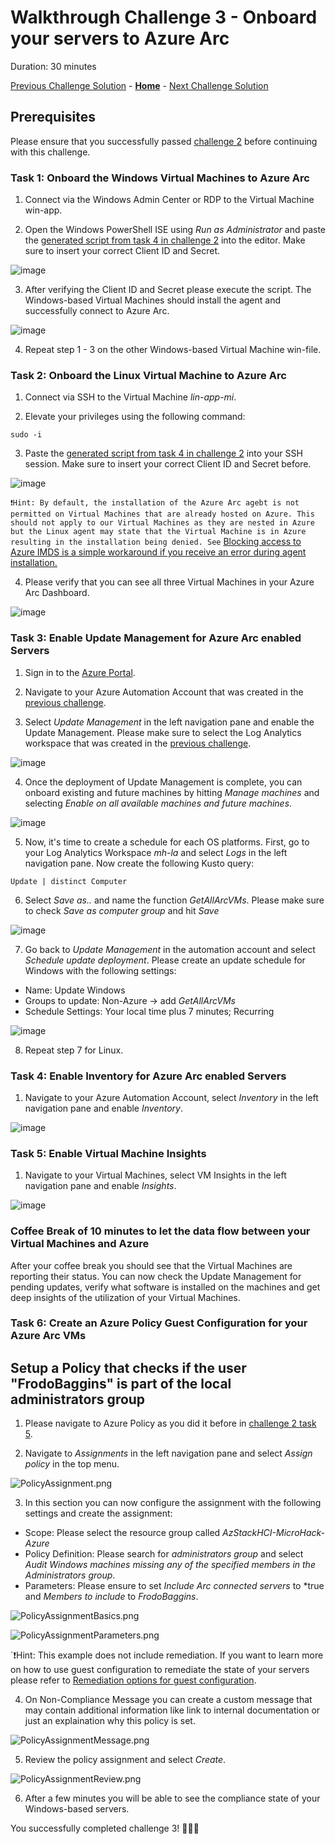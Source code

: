 # Walkthrough Challenge 3 - Onboard your servers to Azure Arc

Duration: 30 minutes

[Previous Challenge Solution](../challenge2/solution.md) - **[Home](../../Readme.md)** - [Next Challenge Solution](../challenge4/solution.md)

## Prerequisites

Please ensure that you successfully passed [challenge 2](../../Readme.md#challenge-2---management--control-plane-fundamentals-at-the-beginning) before continuing with this challenge.

### Task 1: Onboard the Windows Virtual Machines to Azure Arc

1. Connect via the Windows Admin Center or RDP to the Virtual Machine win-app.

2. Open the Windows PowerShell ISE using *Run as Administrator* and paste the [generated script from task 4 in challenge 2](../challenge2/solution.md#task-4-prepare-the-azure-arc-environment) into the editor. Make sure to insert your correct Client ID and Secret.

![image](./img/1_onboarding_script_win.png)

3. After verifying the Client ID and Secret please execute the script. The Windows-based Virtual Machines should install the agent and successfully connect to Azure Arc. 

![image](./img/2_onboarding_success.png)

4. Repeat step 1 - 3 on the other Windows-based Virtual Machine win-file. 

### Task 2: Onboard the Linux Virtual Machine to Azure Arc

1. Connect via SSH to the Virtual Machine *lin-app-mi*.

2. Elevate your privileges using the following command:

```
sudo -i
```

3. Paste the [generated script from task 4 in challenge 2](../challenge2/solution.md#task-4-prepare-the-azure-arc-environment) into your SSH session. Make sure to insert your correct Client ID and Secret before.

![image](./img/3_onboarding_success_linux.png)

`❗Hint: By default, the installation of the Azure Arc agebt is not permitted on Virtual Machines that are already hosted on Azure. This should not apply to our Virtual Machines as they are nested in Azure but the Linux agent may state that the Virtual Machine is in Azure resulting in the installation being denied. See` [Blocking access to Azure IMDS is a simple workaround if you receive an error during agent installation.](https://docs.microsoft.com/en-us/azure/azure-arc/servers/plan-evaluate-on-azure-virtual-machine#reconfigure-azure-vm)

4. Please verify that you can see all three Virtual Machines in your Azure Arc Dashboard.

![image](./img/3_onboarding_success_dashboard.png)

### Task 3: Enable Update Management for Azure Arc enabled Servers

1. Sign in to the [Azure Portal](https://portal.azure.com/).

2. Navigate to your Azure Automation Account that was created in the [previous challenge](../challenge2/solution.md#task-1-create-necessary-azure-resources).

3. Select *Update Management* in the left navigation pane and enable the Update Management. Please make sure to select the Log Analytics workspace that was created in the [previous challenge](../challenge2/solution.md#task-2-create-necessary-azure-resources). 

![image](./img/4_enable_update_mgmt.png)

4. Once the deployment of Update Management is complete, you can onboard existing and future machines by hitting *Manage machines* and selecting *Enable on all available machines and future machines*.

![image](./img/5_manage_machines.png)

5. Now, it's time to create a schedule for each OS platforms. First, go to your Log Analytics Workspace *mh-la* and select *Logs* in the left navigation pane. Now create the following Kusto query:

```
Update | distinct Computer
```

6. Select *Save as..* and name the function *GetAllArcVMs*. Please make sure to check *Save as computer group* and hit *Save*

![image](./img/6_create_function.png)

7. Go back to *Update Management* in the automation account and select *Schedule update deployment*. Please create an update schedule for Windows with the following settings:

- Name: Update Windows
- Groups to update: Non-Azure -> add *GetAllArcVMs*
- Schedule Settings: Your local time plus 7 minutes; Recurring

![image](./img/7_schedule.png)

8. Repeat step 7 for Linux.

### Task 4: Enable Inventory for Azure Arc enabled Servers

1. Navigate to your Azure Automation Account, select *Inventory* in the left navigation pane and enable *Inventory*.

![image](./img/8_enable_inventory.png)


### Task 5: Enable Virtual Machine Insights

1. Navigate to your Virtual Machines, select VM Insights in the left navigation pane and enable *Insights*.

![image](./img/9_Enable_VM_Insights.png)


### Coffee Break of 10 minutes to let the data flow between your Virtual Machines and Azure

After your coffee break you should see that the Virtual Machines are reporting their status. You can now check the Update Management for pending updates, verify what software is installed on the machines and get deep insights of the utilization of your Virtual Machines. 

### Task 6: Create an Azure Policy Guest Configuration for your Azure Arc VMs

## Setup a Policy that checks if the user "FrodoBaggins" is part of the local administrators group


1. Please navigate to Azure Policy as you did it before in [challenge 2 task 5](../challenge2/solution.md#task-5-assign-azure-policy-initiative-to-your-azure-arc-resource-group).

2. Navigate to *Assignments* in the left navigation pane and select *Assign policy* in the top menu.

![PolicyAssignment.png](./img/PolicyAssignment.png)

3. In this section you can now configure the assignment with the following settings and create the assignment:

- Scope: Please select the resource group called *AzStackHCI-MicroHack-Azure*
- Policy Definition: Please search for *administrators group* and select *Audit Windows machines missing any of the specified members in the Administrators group*.
- Parameters: Please ensure to set *Include Arc connected servers* to *true and *Members to include* to *FrodoBaggins*.

![PolicyAssignmentBasics.png](./img/PolicyAssignmentBasics.png)

![PolicyAssignmentParameters.png](./img/PolicyAssignmentParameters.png)

`❗Hint: This example does not include remediation. If you want to learn more on how to use guest configuration to remediate the state of your servers please refer to [Remediation options for guest configuration](https://docs.microsoft.com/en-us/azure/governance/policy/concepts/guest-configuration-policy-effects). 

4. On Non-Compliance Message you can create a custom message that may contain additional information like link to internal documentation or just an explaination why this policy is set.

![PolicyAssignmentMessage.png](./img/PolicyAssignmentMessage.png)

5. Review the policy assignment and select *Create*.

![PolicyAssignmentReview.png](./img/PolicyAssignmentReview.png)

6. After a few minutes you will be able to see the compliance state of your Windows-based servers.

You successfully completed challenge 3! 🚀🚀🚀
